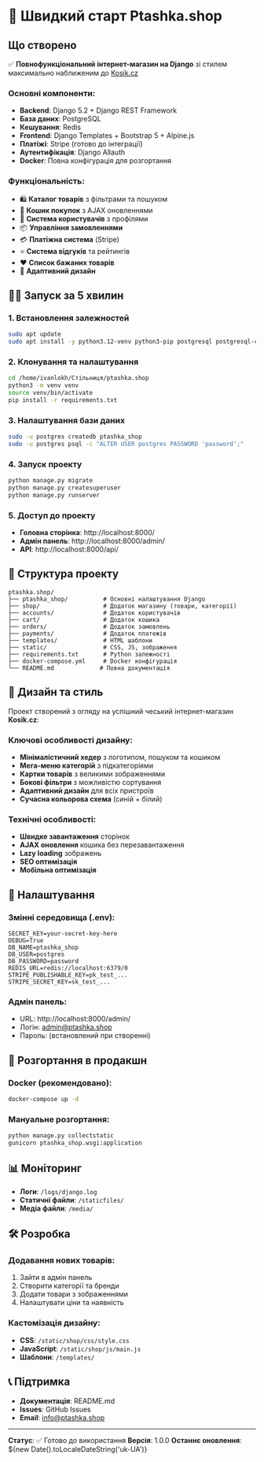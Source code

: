 # 🚀 Швидкий старт Ptashka.shop

## Що створено

✅ **Повнофункціональний інтернет-магазин на Django** зі стилем максимально наближеним до [Kosik.cz](https://www.kosik.cz/)

### Основні компоненти:
- **Backend**: Django 5.2 + Django REST Framework
- **База даних**: PostgreSQL
- **Кешування**: Redis
- **Frontend**: Django Templates + Bootstrap 5 + Alpine.js
- **Платіжі**: Stripe (готово до інтеграції)
- **Аутентифікація**: Django Allauth
- **Docker**: Повна конфігурація для розгортання

### Функціональність:
- 🛍️ **Каталог товарів** з фільтрами та пошуком
- 🛒 **Кошик покупок** з AJAX оновленнями
- 👤 **Система користувачів** з профілями
- 📦 **Управління замовленнями**
- 💳 **Платіжна система** (Stripe)
- ⭐ **Система відгуків** та рейтингів
- ❤️ **Список бажаних товарів**
- 📱 **Адаптивний дизайн**

## 🏃‍♂️ Запуск за 5 хвилин

### 1. Встановлення залежностей
```bash
sudo apt update
sudo apt install -y python3.12-venv python3-pip postgresql postgresql-contrib redis-server
```

### 2. Клонування та налаштування
```bash
cd /home/ivanlokh/Стільниця/ptashka.shop
python3 -m venv venv
source venv/bin/activate
pip install -r requirements.txt
```

### 3. Налаштування бази даних
```bash
sudo -u postgres createdb ptashka_shop
sudo -u postgres psql -c "ALTER USER postgres PASSWORD 'password';"
```

### 4. Запуск проекту
```bash
python manage.py migrate
python manage.py createsuperuser
python manage.py runserver
```

### 5. Доступ до проекту
- **Головна сторінка**: http://localhost:8000/
- **Адмін панель**: http://localhost:8000/admin/
- **API**: http://localhost:8000/api/

## 📁 Структура проекту

```
ptashka.shop/
├── ptashka_shop/          # Основні налаштування Django
├── shop/                  # Додаток магазину (товари, категорії)
├── accounts/              # Додаток користувачів
├── cart/                  # Додаток кошика
├── orders/                # Додаток замовлень
├── payments/              # Додаток платежів
├── templates/             # HTML шаблони
├── static/                # CSS, JS, зображення
├── requirements.txt       # Python залежності
├── docker-compose.yml     # Docker конфігурація
└── README.md             # Повна документація
```

## 🎨 Дизайн та стиль

Проект створений з огляду на успішний чеський інтернет-магазин **Kosik.cz**:

### Ключові особливості дизайну:
- **Мінімалістичний хедер** з логотипом, пошуком та кошиком
- **Мега-меню категорій** з підкатегоріями
- **Картки товарів** з великими зображеннями
- **Бокові фільтри** з можливістю сортування
- **Адаптивний дизайн** для всіх пристроїв
- **Сучасна кольорова схема** (синій + білий)

### Технічні особливості:
- **Швидке завантаження** сторінок
- **AJAX оновлення** кошика без перезавантаження
- **Lazy loading** зображень
- **SEO оптимізація**
- **Мобільна оптимізація**

## 🔧 Налаштування

### Змінні середовища (.env):
```env
SECRET_KEY=your-secret-key-here
DEBUG=True
DB_NAME=ptashka_shop
DB_USER=postgres
DB_PASSWORD=password
REDIS_URL=redis://localhost:6379/0
STRIPE_PUBLISHABLE_KEY=pk_test_...
STRIPE_SECRET_KEY=sk_test_...
```

### Адмін панель:
- URL: http://localhost:8000/admin/
- Логін: admin@ptashka.shop
- Пароль: (встановлений при створенні)

## 🚀 Розгортання в продакшн

### Docker (рекомендовано):
```bash
docker-compose up -d
```

### Мануальне розгортання:
```bash
python manage.py collectstatic
gunicorn ptashka_shop.wsgi:application
```

## 📊 Моніторинг

- **Логи**: `/logs/django.log`
- **Статичні файли**: `/staticfiles/`
- **Медіа файли**: `/media/`

## 🛠 Розробка

### Додавання нових товарів:
1. Зайти в адмін панель
2. Створити категорії та бренди
3. Додати товари з зображеннями
4. Налаштувати ціни та наявність

### Кастомізація дизайну:
- **CSS**: `/static/shop/css/style.css`
- **JavaScript**: `/static/shop/js/main.js`
- **Шаблони**: `/templates/`

## 📞 Підтримка

- **Документація**: README.md
- **Issues**: GitHub Issues
- **Email**: info@ptashka.shop

---

**Статус**: ✅ Готово до використання
**Версія**: 1.0.0
**Останнє оновлення**: ${new Date().toLocaleDateString('uk-UA')}
